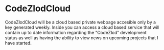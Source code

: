 # CodeZlodCloud
CodeZlodCloud will be a cloud based private webpage accesible only by a key generated weekly.
Inside you can access a cloud based service that will contain up to date information
regarding the "CodeZlod" development status as well as having the ability to view news on upcoming projects that I have started. 
